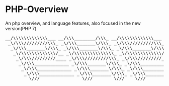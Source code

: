 # PHP-Overview
An php overview, and language features, also focused in the new version(PHP 7)

<pre>
__/\\\\\\\\\\\\\___ __/\\\________/\\\_ __/\\\\\\\\\\\\\___  ___________  __/\\\\\\\\\\\\\\\_        
 _\/\\\/////////\\\_ _\/\\\_______\/\\\_ _\/\\\/////////\\\_  ___________  _\/////////////\\\_       
  _\/\\\_______\/\\\_ _\/\\\_______\/\\\_ _\/\\\_______\/\\\_  ___________  ____________/\\\/__      
   _\/\\\\\\\\\\\\\/__ _\/\\\\\\\\\\\\\\\_ _\/\\\\\\\\\\\\\/__  ___________  __________/\\\/____     
    _\/\\\/////////____ _\/\\\/////////\\\_ _\/\\\/////////____  ___________  ________/\\\/______    
     _\/\\\_____________ _\/\\\_______\/\\\_ _\/\\\_____________  ___________  ______/\\\/________   
      _\/\\\_____________ _\/\\\_______\/\\\_ _\/\\\_____________  ___________  ____/\\\/__________  
       _\/\\\_____________ _\/\\\_______\/\\\_ _\/\\\_____________  ___________  __/\\\/____________ 
        _\///______________ _\///________\///__ _\///______________  ___________  _\///______________
</pre>
